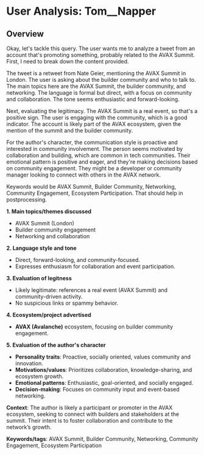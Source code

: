 # User Analysis: Tom__Napper

## Overview

<think>
Okay, let's tackle this query. The user wants me to analyze a tweet from an account that's promoting something, probably related to the AVAX Summit. First, I need to break down the content provided.

The tweet is a retweet from Nate Geier, mentioning the AVAX Summit in London. The user is asking about the builder community and who to talk to. The main topics here are the AVAX Summit, the builder community, and networking. The language is formal but direct, with a focus on community and collaboration. The tone seems enthusiastic and forward-looking.

Next, evaluating the legitimacy. The AVAX Summit is a real event, so that's a positive sign. The user is engaging with the community, which is a good indicator. The account is likely part of the AVAX ecosystem, given the mention of the summit and the builder community.

For the author's character, the communication style is proactive and interested in community involvement. The person seems motivated by collaboration and building, which are common in tech communities. Their emotional pattern is positive and eager, and they're making decisions based on community engagement. They might be a developer or community manager looking to connect with others in the AVAX network.

Keywords would be AVAX Summit, Builder Community, Networking, Community Engagement, Ecosystem Participation. That should help in postprocessing.
</think>

**1. Main topics/themes discussed**  
- AVAX Summit (London)  
- Builder community engagement  
- Networking and collaboration  

**2. Language style and tone**  
- Direct, forward-looking, and community-focused.  
- Expresses enthusiasm for collaboration and event participation.  

**3. Evaluation of legitness**  
- Likely legitimate: references a real event (AVAX Summit) and community-driven activity.  
- No suspicious links or spammy behavior.  

**4. Ecosystem/project advertised**  
- **AVAX (Avalanche)** ecosystem, focusing on builder community engagement.  

**5. Evaluation of the author's character**  
- **Personality traits**: Proactive, socially oriented, values community and innovation.  
- **Motivations/values**: Prioritizes collaboration, knowledge-sharing, and ecosystem growth.  
- **Emotional patterns**: Enthusiastic, goal-oriented, and socially engaged.  
- **Decision-making**: Focuses on community input and event-based networking.  

**Context**: The author is likely a participant or promoter in the AVAX ecosystem, seeking to connect with builders and stakeholders at the summit. Their intent is to foster collaboration and contribute to the network’s growth.  

**Keywords/tags**: AVAX Summit, Builder Community, Networking, Community Engagement, Ecosystem Participation